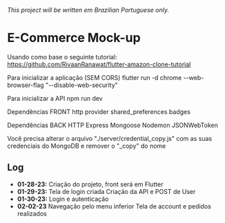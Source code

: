 *This project will be written em Brazilian Portuguese only.*

# E-Commerce Mock-up

Usando como base o seguinte tutorial: https://github.com/RivaanRanawat/flutter-amazon-clone-tutorial

Para inicializar a aplicação (SEM CORS)
flutter run -d chrome --web-browser-flag "--disable-web-security"

Para inicializar a API
npm run dev

Dependências FRONT
http
provider
shared_preferences
badges

Dependências BACK
HTTP
Express
Mongoose
Nodemon
JSONWebToken

Você precisa alterar o arquivo "./server/credential_copy.js" com as suas credenciais do MongoDB e remover o "_copy" do nome

## Log
- **01-28-23:** 
Criação do projeto, front será em Flutter
- **01-29-23:**
Tela de login criada
Criação da API e POST de User
- **01-30-23:**
Login e autenticação
- **02-02-23**
Navegação pelo menu inferior
Tela de account e pedidos realizados
